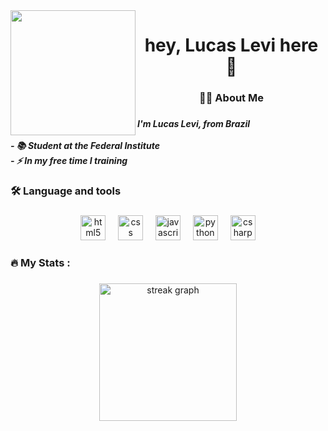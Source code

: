 <img align="left" height="200" src="https://media0.giphy.com/media/v1.Y2lkPTc5MGI3NjExbHZlazhtbGhjN3hnM3B1cWw3cHgxN3htZzRsaWRhZzZubjlqYnlyYiZlcD12MV9pbnRlcm5hbF9naWZfYnlfaWQmY3Q9Zw/4rZA5D22301iMgrUNd/giphy.gif"  />

###

<h1 align="center">hey, Lucas Levi here 👋</h1>

###

<h3 align="center">👩‍💻  About Me</h3>

###

<h5 align="left">I'm Lucas Levi, from Brazil<br><br>- 📚 Student at the Federal Institute<br>- ⚡ In my free time I training</h5>

###

<h3 align="left">🛠 Language and tools</h3>

###

<div align="center">
  <img src="https://cdn.jsdelivr.net/gh/devicons/devicon/icons/html5/html5-original.svg" height="40" alt="html5 logo"  />
  <img width="12" />
  <img src="https://cdn.jsdelivr.net/gh/devicons/devicon/icons/css3/css3-original.svg" height="40" alt="css logo"  />
  <img width="12" />
  <img src="https://cdn.jsdelivr.net/gh/devicons/devicon/icons/javascript/javascript-original.svg" height="40" alt="javascript logo"  />
  <img width="12" />
  <img src="https://cdn.jsdelivr.net/gh/devicons/devicon/icons/python/python-original.svg" height="40" alt="python logo"  />
  <img width="12" />
  <img src="https://cdn.jsdelivr.net/gh/devicons/devicon/icons/csharp/csharp-original.svg" height="40" alt="csharp logo"  />
</div>

###

<h3 align="left">🔥   My Stats :</h3>

###

<div align="center">
  <img src="https://streak-stats.demolab.com?user=LucasL-Dev&locale=en&mode=daily&theme=dark&hide_border=false&border_radius=5&order=3" height="220" alt="streak graph"  />
</div>

###
